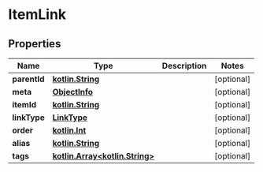 # ItemLink

## Properties
Name | Type | Description | Notes
------------ | ------------- | ------------- | -------------
**parentId** | [**kotlin.String**](.md) |  |  [optional]
**meta** | [**ObjectInfo**](ObjectInfo.md) |  |  [optional]
**itemId** | [**kotlin.String**](.md) |  |  [optional]
**linkType** | [**LinkType**](LinkType.md) |  |  [optional]
**order** | [**kotlin.Int**](.md) |  |  [optional]
**alias** | [**kotlin.String**](.md) |  |  [optional]
**tags** | [**kotlin.Array&lt;kotlin.String&gt;**](.md) |  |  [optional]
